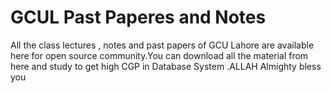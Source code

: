 # GCUL Past Paperes and Notes
All the class lectures , notes and past papers of GCU Lahore are available here for open source community.You can download all the material from here and study to get high CGP in Database System .ALLAH Almighty bless you
